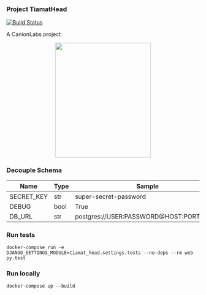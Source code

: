### Project TiamatHead

[![Build Status](https://travis-ci.org/canionlabs/TiamatHead.svg?branch=master)](https://travis-ci.org/canionlabs/TiamatHead)

A CanionLabs project

<p align="center">
<img src="https://i.pinimg.com/originals/44/da/a5/44daa5b97de51186fea3e6ee765919f7.jpg" height="300" width="250" >
</p>


### Decouple Schema
| Name       | Type | Sample                                  |
| ---------- | ---  | --------------------------------------- |
| SECRET_KEY | str  | super-secret-password                   |
| DEBUG      | bool | True                                    |
| DB_URL     | str  | postgres://USER:PASSWORD@HOST:PORT/NAME |

### Run tests
```
docker-compose run -e DJANGO_SETTINGS_MODULE=tiamat_head.settings.tests --no-deps --rm web py.test
```

### Run locally
```
docker-compose up --build
```